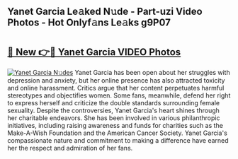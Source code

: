 ## Yanet Garcia Le𝚊ked N𝚞de - Part-uzi Video Photos - Hot Onlyf𝚊ns Le𝚊ks g9P07

# <h2><a href="http://ab11085.deff.icu/?id=Yanet+Garcia">🔗 New 👉🔴 Yanet Garcia VIDEO Photos</a></h2>

[![Yanet Garcia N𝚞des](https://i.imgur.com/rIISA9y.gif)](http://ab11085.deff.icu/?id=Yanet+Garcia)
Yanet Garcia has been open about her struggles with depression and anxiety, but her online presence has also attracted toxicity and online harassment. Critics argue that her content perpetuates harmful stereotypes and objectifies women. Some fans, meanwhile, defend her right to express herself and criticize the double standards surrounding female sexuality. Despite the controversies, Yanet Garcia's heart shines through her charitable endeavors. She has been involved in various philanthropic initiatives, including raising awareness and funds for charities such as the Make-A-Wish Foundation and the American Cancer Society. Yanet Garcia's compassionate nature and commitment to making a difference have earned her the respect and admiration of her fans.
